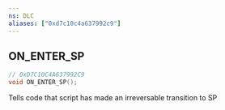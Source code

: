 ```yaml
---
ns: DLC
aliases: ["0xd7c10c4a637992c9"]
---
```

## ON_ENTER_SP

```c
// 0xD7C10C4A637992C9
void ON_ENTER_SP();
```

Tells code that script has made an irreversable transition to SP


